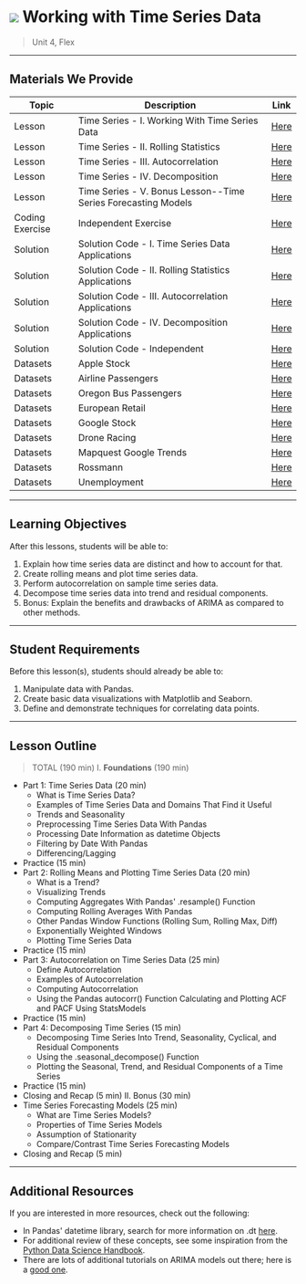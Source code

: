 # ![](https://ga-dash.s3.amazonaws.com/production/assets/logo-9f88ae6c9c3871690e33280fcf557f33.png) Working with Time Series Data

> Unit 4, Flex

---

## Materials We Provide

| Topic | Description | Link |
| --- | --- | --- |
| Lesson | Time Series - I. Working With Time Series Data | [Here](./01_time_series.ipynb) |
| Lesson | Time Series - II. Rolling Statistics | [Here](./02_rolling_statistics.ipynb) |
| Lesson | Time Series - III. Autocorrelation | [Here](./03_autocorrelation.ipynb) |
| Lesson | Time Series - IV. Decomposition | [Here](./04_decomposition.ipynb) |
| Lesson | Time Series - V. Bonus Lesson--Time Series Forecasting Models | [Here](./04_decomposition.ipynb) |
| Coding Exercise  | Independent Exercise | [Here](./05_independent_practice.ipynb) |
| Solution  | Solution Code - I. Time Series Data Applications | [Here](./solution-code/01_time_series_solutions.ipynb) |
| Solution  | Solution Code - II. Rolling Statistics Applications | [Here](./solution-code/02_rolling_statistics_solutions.ipynb) |
| Solution  | Solution Code - III. Autocorrelation Applications | [Here](./03_autocorrelation_solutions.ipynb) |
| Solution  | Solution Code - IV. Decomposition Applications | [Here](./04_decomposition_solutions.ipynb) |
| Solution  | Solution Code - Independent | [Here](./05_independent_practice_solutions.ipynb) |
| Datasets | Apple Stock | [Here](./data/aapl.csv) |
| Datasets | Airline Passengers | [Here](./data/airline.csv) |
| Datasets | Oregon Bus Passengers | [Here](./data/bus.csv) |
| Datasets | European Retail | [Here](./data/euretail.csv) |
| Datasets | Google Stock | [Here](./data/googl.csv) |
| Datasets | Drone Racing | [Here](./data/gt_drone_racing.csv) |
| Datasets | Mapquest Google Trends | [Here](./data/mapquest_google_trends.csv) |
| Datasets | Rossmann | [Here](./data/rossmann.csv) |
| Datasets | Unemployment | [Here](./data/unemployment.csv) |

---

## Learning Objectives

After this lessons, students will be able to:

1. Explain how time series data are distinct and how to account for that.
2. Create rolling means and plot time series data.
3. Perform autocorrelation on sample time series data.
4. Decompose time series data into trend and residual components.
5. Bonus: Explain the benefits and drawbacks of ARIMA as compared to other methods.

---

## Student Requirements

Before this lesson(s), students should already be able to:

1. Manipulate data with Pandas.
2. Create basic data visualizations with Matplotlib and Seaborn.
3. Define and demonstrate techniques for correlating data points.

---

## Lesson Outline

> TOTAL (190 min)
I. **Foundations** (190 min)
* Part 1: Time Series Data (20 min)
    * What is Time Series Data?
    * Examples of Time Series Data and Domains That Find it Useful
    * Trends and Seasonality
    * Preprocessing Time Series Data With Pandas
    * Processing Date Information as datetime Objects
    * Filtering by Date With Pandas
    * Differencing/Lagging
* Practice (15 min)
* Part 2: Rolling Means and Plotting Time Series Data (20 min)
    * What is a Trend?
    * Visualizing Trends
    * Computing Aggregates With Pandas' .resample() Function
    * Computing Rolling Averages With Pandas
    * Other Pandas Window Functions (Rolling Sum, Rolling Max, Diff)
    * Exponentially Weighted Windows
    * Plotting Time Series Data
* Practice (15 min)
* Part 3: Autocorrelation on Time Series Data (25 min)
    * Define Autocorrelation
    * Examples of Autocorrelation
    * Computing Autocorrelation
    * Using the Pandas autocorr() Function
Calculating and Plotting ACF and PACF Using StatsModels
* Practice (15 min)
* Part 4: Decomposing Time Series (15 min)
    * Decomposing Time Series Into Trend, Seasonality, Cyclical, and Residual Components
    * Using the .seasonal_decompose() Function
    * Plotting the Seasonal, Trend, and Residual Components of a Time Series
* Practice (15 min)
* Closing and Recap (5 min)
II. Bonus (30 min)
* Time Series Forecasting Models (25 min)
    * What are Time Series Models?
    * Properties of Time Series Models
    * Assumption of Stationarity
    * Compare/Contrast Time Series Forecasting Models
* Closing and Recap (5 min)

---


## Additional Resources

If you are interested in more resources, check out the following:
* In Pandas' datetime library, search for more information on .dt [here](http://pandas.pydata.org/pandas-docs/stable/api.html).
* For additional review of these concepts, see some inspiration from the [Python Data Science Handbook](https://jakevdp.github.io/PythonDataScienceHandbook/03.11-working-with-time-series.html).
* There are lots of additional tutorials on ARIMA models out there; here is a [good one](http://www.statsref.com/HTML/index.html?arima.html).
